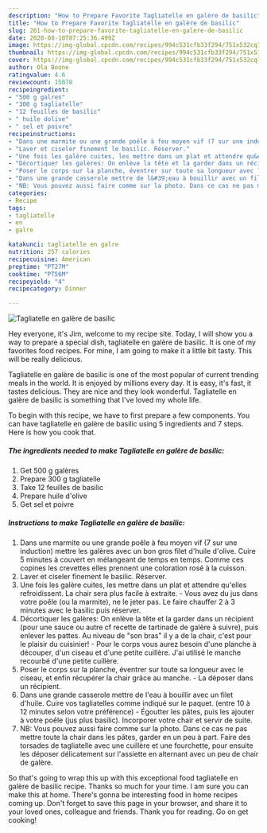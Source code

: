 ```yaml
---
description: "How to Prepare Favorite Tagliatelle en galère de basilic"
title: "How to Prepare Favorite Tagliatelle en galère de basilic"
slug: 261-how-to-prepare-favorite-tagliatelle-en-galere-de-basilic
date: 2020-08-10T07:25:36.499Z
image: https://img-global.cpcdn.com/recipes/994c531cfb33f294/751x532cq70/tagliatelle-en-galere-de-basilic-photo-principale-de-la-recette.jpg
thumbnail: https://img-global.cpcdn.com/recipes/994c531cfb33f294/751x532cq70/tagliatelle-en-galere-de-basilic-photo-principale-de-la-recette.jpg
cover: https://img-global.cpcdn.com/recipes/994c531cfb33f294/751x532cq70/tagliatelle-en-galere-de-basilic-photo-principale-de-la-recette.jpg
author: Ola Boone
ratingvalue: 4.6
reviewcount: 15078
recipeingredient:
- "500 g galres"
- "300 g tagliatelle"
- "12 feuilles de basilic"
- " huile dolive"
- " sel et poivre"
recipeinstructions:
- "Dans une marmite ou une grande poêle à feu moyen vif (7 sur une induction) mettre les galères avec un bon gros filet d&#39;huile d&#39;olive. Cuire 5 minutes à couvert en mélangeant de temps en temps. Comme ces copines les crevettes elles prennent une coloration rosé à la cuisson."
- "Laver et ciseler finement le basilic. Réserver."
- "Une fois les galère cuites, les mettre dans un plat et attendre qu&#39;elles refroidissent. La chair sera plus facile à extraite. Vous avez du jus dans votre poêle (ou la marmite), ne le jeter pas. Le faire chauffer 2 à 3 minutes avec le basilic puis réserver."
- "Décortiquer les galères: On enlève la tête et la garder dans un récipient (pour une sauce ou autre cf recette de tartinade de galère à suivre), puis enlever les pattes. Au niveau de &#34;son bras&#34; il y a de la chair, c&#39;est pour le plaisir du cuisinier!  Pour le corps vous aurez besoin d&#39;une planche à découper, d&#39;un ciseau et d&#39;une petite cuillère. J&#39;ai utilisé le manche recourbé d&#39;une petite cuillère."
- "Poser le corps sur la planche, éventrer sur toute sa longueur avec le ciseau, et enfin récupérer la chair grâce au manche.  La déposer dans un récipient."
- "Dans une grande casserole mettre de l&#39;eau à bouillir avec un filet d&#39;huile. Cuire vos tagliatelles comme indiqué sur le paquet. (entre 10 à 12 minutes selon votre préférence) Égoutter les pâtes, puis les ajouter à votre poêle (jus plus basilic). Incorporer votre chair et servir de suite."
- "NB: Vous pouvez aussi faire comme sur la photo. Dans ce cas ne pas mettre toute la chair dans les pâtes, garder en un peu à part. Faire des torsades de tagliatelle avec une cuillère et une fourchette, pour ensuite les déposer délicatement sur l&#39;assiette en alternant avec un peu de chair de galère."
categories:
- Recipe
tags:
- tagliatelle
- en
- galre

katakunci: tagliatelle en galre 
nutrition: 257 calories
recipecuisine: American
preptime: "PT27M"
cooktime: "PT56M"
recipeyield: "4"
recipecategory: Dinner

---
```



![Tagliatelle en galère de basilic](https://img-global.cpcdn.com/recipes/994c531cfb33f294/751x532cq70/tagliatelle-en-galere-de-basilic-photo-principale-de-la-recette.jpg)

Hey everyone, it's Jim, welcome to my recipe site. Today, I will show you a way to prepare a special dish, tagliatelle en galère de basilic. It is one of my favorites food recipes. For mine, I am going to make it a little bit tasty. This will be really delicious.

Tagliatelle en galère de basilic is one of the most popular of current trending meals in the world. It is enjoyed by millions every day. It is easy, it's fast, it tastes delicious. They are nice and they look wonderful. Tagliatelle en galère de basilic is something that I've loved my whole life.




To begin with this recipe, we have to first prepare a few components. You can have tagliatelle en galère de basilic using 5 ingredients and 7 steps. Here is how you cook that.

<!--inarticleads1-->

##### The ingredients needed to make Tagliatelle en galère de basilic:

1. Get 500 g galères
1. Prepare 300 g tagliatelle
1. Take 12 feuilles de basilic
1. Prepare  huile d&#39;olive
1. Get  sel et poivre




<!--inarticleads2-->

##### Instructions to make Tagliatelle en galère de basilic:

1. Dans une marmite ou une grande poêle à feu moyen vif (7 sur une induction) mettre les galères avec un bon gros filet d&#39;huile d&#39;olive. Cuire 5 minutes à couvert en mélangeant de temps en temps. Comme ces copines les crevettes elles prennent une coloration rosé à la cuisson.
1. Laver et ciseler finement le basilic. Réserver.
1. Une fois les galère cuites, les mettre dans un plat et attendre qu&#39;elles refroidissent. La chair sera plus facile à extraite. - Vous avez du jus dans votre poêle (ou la marmite), ne le jeter pas. Le faire chauffer 2 à 3 minutes avec le basilic puis réserver.
1. Décortiquer les galères: On enlève la tête et la garder dans un récipient (pour une sauce ou autre cf recette de tartinade de galère à suivre), puis enlever les pattes. Au niveau de &#34;son bras&#34; il y a de la chair, c&#39;est pour le plaisir du cuisinier!  - Pour le corps vous aurez besoin d&#39;une planche à découper, d&#39;un ciseau et d&#39;une petite cuillère. J&#39;ai utilisé le manche recourbé d&#39;une petite cuillère.
1. Poser le corps sur la planche, éventrer sur toute sa longueur avec le ciseau, et enfin récupérer la chair grâce au manche.  - La déposer dans un récipient.
1. Dans une grande casserole mettre de l&#39;eau à bouillir avec un filet d&#39;huile. Cuire vos tagliatelles comme indiqué sur le paquet. (entre 10 à 12 minutes selon votre préférence) - Égoutter les pâtes, puis les ajouter à votre poêle (jus plus basilic). Incorporer votre chair et servir de suite.
1. NB: Vous pouvez aussi faire comme sur la photo. Dans ce cas ne pas mettre toute la chair dans les pâtes, garder en un peu à part. Faire des torsades de tagliatelle avec une cuillère et une fourchette, pour ensuite les déposer délicatement sur l&#39;assiette en alternant avec un peu de chair de galère.




So that's going to wrap this up with this exceptional food tagliatelle en galère de basilic recipe. Thanks so much for your time. I am sure you can make this at home. There's gonna be interesting food in home recipes coming up. Don't forget to save this page in your browser, and share it to your loved ones, colleague and friends. Thank you for reading. Go on get cooking!
